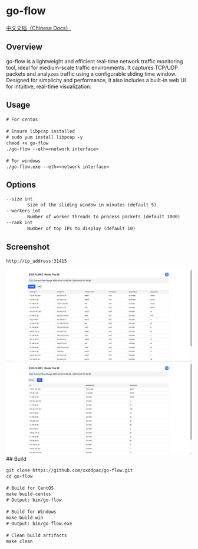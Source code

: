 # go-flow

[中文文档（Chinese Docs）](https://github.com/xxddpac/go-flow/blob/main/README_ZH.md)

## Overview
go-flow is a lightweight and efficient real-time network traffic monitoring tool, ideal for medium-scale traffic environments. It captures TCP/UDP packets and analyzes traffic using a configurable sliding time window. Designed for simplicity and performance, it also includes a built-in web UI for intuitive, real-time visualization.
## Usage

```
# For centos

# Ensure libpcap installed
# sudo yum install libpcap -y
chmod +x go-flow
./go-flow --eth=<network interface>

# For windows
./go-flow.exe --eth=<network interface>
```

## Options
```
--size int
        Size of the sliding window in minutes (default 5)
--workers int
        Number of worker threads to process packets (default 1000)
--rank int
        Number of top IPs to display (default 10)
```

## Screenshot
```
http://ip_address:31415
```
<img src="gf_flow.png" alt="">

<img src="gf_ip.png" alt="">
## Build

```
git clone https://github.com/xxddpac/go-flow.git
cd go-flow

# Build for CentOS
make build-centos
# Output: bin/go-flow

# Build for Windows
make build-win
# Output: bin/go-flow.exe

# Clean build artifacts
make clean
```